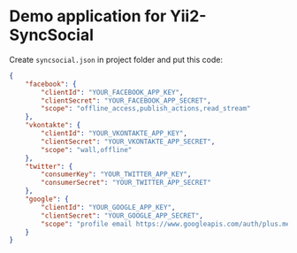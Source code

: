Demo application for Yii2-SyncSocial
====

Create `syncsocial.json` in project folder and put this code:

```json
{
    "facebook": {
        "clientId": "YOUR_FACEBOOK_APP_KEY",
        "clientSecret": "YOUR_FACEBOOK_APP_SECRET",
        "scope": "offline_access,publish_actions,read_stream"
    },
    "vkontakte": {
        "clientId": "YOUR_VKONTAKTE_APP_KEY",
        "clientSecret": "YOUR_VKONTAKTE_APP_SECRET",
        "scope": "wall,offline"
    },
    "twitter": {
        "consumerKey": "YOUR_TWITTER_APP_KEY",
        "consumerSecret": "YOUR_TWITTER_APP_SECRET"
    },
    "google": {
        "clientId": "YOUR_GOOGLE_APP_KEY",
        "clientSecret": "YOUR_GOOGLE_APP_SECRET",
        "scope": "profile email https://www.googleapis.com/auth/plus.me"
    }
}
```
